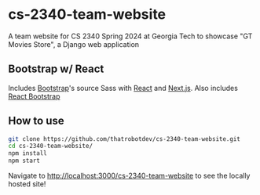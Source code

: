 # cs-2340-team-website

A team website for CS 2340 Spring 2024 at Georgia Tech to showcase "GT Movies Store", a Django web application

## Bootstrap w/ React

Includes [Bootstrap](https://getbootstrap.com)'s source Sass with [React](https://react.dev/) and [Next.js](https://nextjs.org/). Also includes [React Bootstrap](https://react-bootstrap.github.io/)

## How to use

```sh
git clone https://github.com/thatrobotdev/cs-2340-team-website.git
cd cs-2340-team-website/
npm install
npm start
```

Navigate to [http://localhost:3000/cs-2340-team-website](http://localhost:3000/cs-2340-team-website) to see the locally hosted site!
